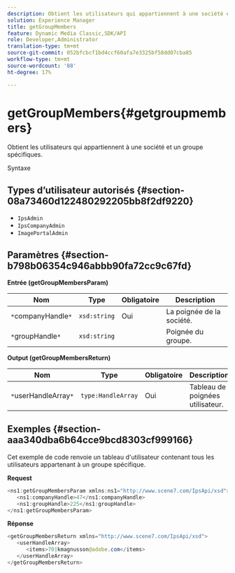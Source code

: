```yaml
---
description: Obtient les utilisateurs qui appartiennent à une société et un groupe spécifiques.
solution: Experience Manager
title: getGroupMembers
feature: Dynamic Media Classic,SDK/API
role: Developer,Administrator
translation-type: tm+mt
source-git-commit: 052bfcbcf1bd4ccf60afa7e3325bf58dd07cba85
workflow-type: tm+mt
source-wordcount: '88'
ht-degree: 17%

---
```



# getGroupMembers{#getgroupmembers}

Obtient les utilisateurs qui appartiennent à une société et un groupe spécifiques.

Syntaxe

## Types d’utilisateur autorisés {#section-08a73460d122480292205bb8f2df9220}

* `IpsAdmin`
* `IpsCompanyAdmin`
* `ImagePortalAdmin`

## Paramètres {#section-b798b06354c946abbb90fa72cc9c67fd}

**Entrée (getGroupMembersParam)**

| Nom | Type | Obligatoire | Description |
|---|---|---|---|
| `*`companyHandle`*` | `xsd:string` | Oui | La poignée de la société. |
| `*`groupHandle`*` | `xsd:string` |  | Poignée du groupe. |

**Output (getGroupMembersReturn)**

| Nom | Type | Obligatoire | Description |
|---|---|---|---|
| `*`userHandleArray`*` | `type:HandleArray` | Oui | Tableau de poignées utilisateur. |

## Exemples {#section-aaa340dba6b64cce9bcd8303cf999166}

Cet exemple de code renvoie un tableau d&#39;utilisateur contenant tous les utilisateurs appartenant à un groupe spécifique.

**Request**

```java
<ns1:getGroupMembersParam xmlns:ns1="http://www.scene7.com/IpsApi/xsd">
   <ns1:companyHandle>47</ns1:companyHandle>
   <ns1:groupHandle>225</ns1:groupHandle>
</ns1:getGroupMembersParam>
```

**Réponse**

```java
<getGroupMembersReturn xmlns="http://www.scene7.com/IpsApi/xsd">
   <userHandleArray>
      <items>70|kmagnusson@adobe.com</items>
   </userHandleArray>
</getGroupMembersReturn>
```

